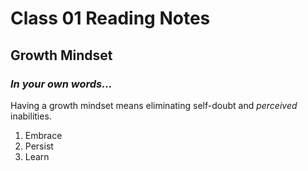 # Class 01 Reading Notes #



## Growth Mindset ##

### *In your own words...* ###

  Having a growth mindset means eliminating self-doubt and *perceived* inabilities. 
  1. Embrace
  2. Persist
  3. Learn